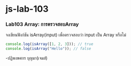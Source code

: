 # js-lab-103
### Lab103 Array: การตรวจสอบArray
จงเขียนฟังก์ชัน isArray(input) เพื่อตรวจสอบว่า input เป็น Array หรือไม่ 

```JavaScript
console.log(isArray([1, 2, 3])); // true
console.log(isArray("Hello")); // false
```
-ปฏิพงษศกร บุญมา(เจมส์)